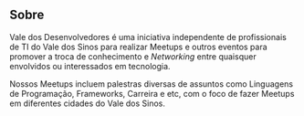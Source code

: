 ## Sobre

Vale dos Desenvolvedores é uma iniciativa independente de profissionais de TI do Vale dos Sinos para realizar Meetups e outros eventos para promover a troca de conhecimento e _Networking_ entre quaisquer envolvidos ou interessados em tecnologia.

Nossos Meetups incluem palestras diversas de assuntos como Linguagens de Programação, Frameworks, Carreira e etc, com o foco de fazer Meetups em diferentes cidades do Vale dos Sinos.

